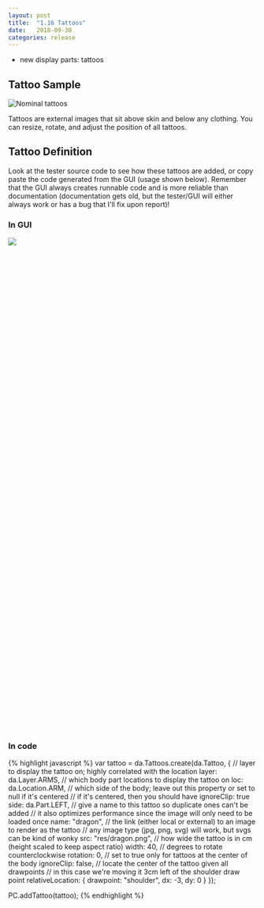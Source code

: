 ```yaml
---
layout: post
title:  "1.16 Tattoos"
date:   2018-09-30
categories: release
---
```


- new display parts: tattoos

## Tattoo Sample

![Nominal tattoos](https://i.imgur.com/sAOI0r8.png)

Tattoos are external images that sit above skin and below any clothing.
You can resize, rotate, and adjust the position of all tattoos.


## Tattoo Definition

Look at the tester source code to see how these tattoos are added, or copy paste the code
generated from the GUI (usage shown below). Remember that the GUI always creates runnable
code and is more reliable than documentation (documentation gets old, but the tester/GUI
will either always work or has a bug that I'll fix upon report)!

### In GUI

<div class="parent" style="height:1000px"><img src="https://i.imgur.com/iULsf7W.gif" class="child"></div>

### In code

{% highlight javascript %}
var tattoo = da.Tattoos.create(da.Tattoo, {
    // layer to display the tattoo on; highly correlated with the location
    layer: da.Layer.ARMS,
    // which body part locations to display the tattoo on
    loc: da.Location.ARM,
    // which side of the body; leave out this property or set to null if it's centered
    // if it's centered, then you should have ignoreClip: true
    side: da.Part.LEFT,
    // give a name to this tattoo so duplicate ones can't be added
    // it also optimizes performance since the image will only need to be loaded once
    name: "dragon",
    // the link (either local or external) to an image to render as the tattoo
    // any image type (jpg, png, svg) will work, but svgs can be kind of wonky
    src: "res/dragon.png",
    // how wide the tattoo is in cm (height scaled to keep aspect ratio)
    width: 40,
    // degrees to rotate counterclockwise
    rotation: 0,
    // set to true only for tattoos at the center of the body
    ignoreClip: false,
    // locate the center of the tattoo given all drawpoints
    // in this case we're moving it 3cm left of the shoulder draw point
    relativeLocation: {
        drawpoint: "shoulder",
        dx: -3,
        dy: 0
    }
});

PC.addTattoo(tattoo);
{% endhighlight %}

